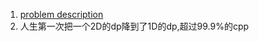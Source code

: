 1. [problem description](https://leetcode.com/problems/triangle/description/)
2. 人生第一次把一个2D的dp降到了1D的dp,超过99.9%的cpp